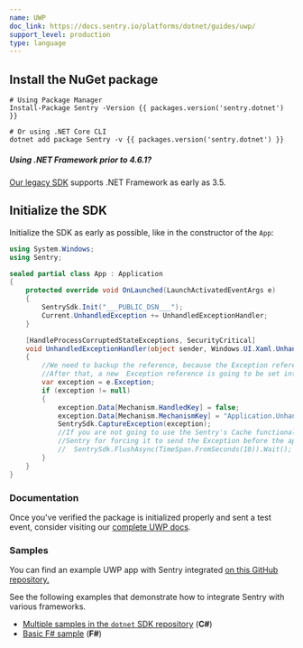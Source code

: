```yaml
---
name: UWP
doc_link: https://docs.sentry.io/platforms/dotnet/guides/uwp/
support_level: production
type: language
---
```


## Install the NuGet package

```shell
# Using Package Manager
Install-Package Sentry -Version {{ packages.version('sentry.dotnet') }}

# Or using .NET Core CLI
dotnet add package Sentry -v {{ packages.version('sentry.dotnet') }}
```

<div class="alert alert-info" role="alert"><h5 class="no_toc">Using .NET Framework prior to 4.6.1?</h5>
    <div class="alert-body content-flush-bottom">
        <a href="https://docs.sentry.io/clients/csharp/">Our legacy SDK</a> supports .NET Framework as early as 3.5.
    </div>
</div>

## Initialize the SDK

Initialize the SDK as early as possible, like in the constructor of the `App`:

```csharp
using System.Windows;
using Sentry;

sealed partial class App : Application
{
    protected override void OnLaunched(LaunchActivatedEventArgs e)
    {
        SentrySdk.Init("___PUBLIC_DSN___");
        Current.UnhandledException += UnhandledExceptionHandler;
    }

    [HandleProcessCorruptedStateExceptions, SecurityCritical]
    void UnhandledExceptionHandler(object sender, Windows.UI.Xaml.UnhandledExceptionEventArgs e)
    {
        //We need to backup the reference, because the Exception reference last for one access.
        //After that, a new  Exception reference is going to be set into e.Exception.
        var exception = e.Exception;
        if (exception != null)
        {
            exception.Data[Mechanism.HandledKey] = false;
            exception.Data[Mechanism.MechanismKey] = "Application.UnhandledException";
            SentrySdk.CaptureException(exception);
            //If you are not going to use the Sentry's Cache functionality, it's recommended to flush 
            //Sentry for forcing it to send the Exception before the app closes.
            //  SentrySdk.FlushAsync(TimeSpan.FromSeconds(10)).Wait();
        }
    }
}
```

### Documentation

Once you've verified the package is initialized properly and sent a test event, consider visiting our [complete UWP docs](https://docs.sentry.io/platforms/dotnet/guides/uwp/).

### Samples

You can find an example UWP app with Sentry integrated [on this GitHub repository.](https://github.com/getsentry/examples/tree/master/dotnet/UwpCSharp)

See the following examples that demonstrate how to integrate Sentry with various frameworks.

- [Multiple samples in the `dotnet` SDK repository](https://github.com/getsentry/sentry-dotnet/tree/main/samples) (**C#**)
- [Basic F# sample](https://github.com/sentry-demos/fsharp) (**F#**)
